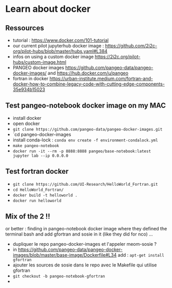 # Learn about docker

## Ressources

 - tutorial : https://www.docker.com/101-tutorial
 - our current pilot jupyterhub docker image : https://github.com/2i2c-org/pilot-hubs/blob/master/hubs.yaml#L384
 - infos on using a custom docker image https://2i2c.org/pilot-hubs/custom-image.html
 - PANGEO docker images https://github.com/pangeo-data/pangeo-docker-images/ and https://hub.docker.com/u/pangeo
 - fortran in docker https://urban-institute.medium.com/fortran-and-docker-how-to-combine-legacy-code-with-cutting-edge-components-35e934b15023
 
## Test pangeo-notebook docker image on my MAC

 - install docker
 - open docker
 - `git clone https://github.com/pangeo-data/pangeo-docker-images.git`
 - `cd pangeo-docker-images
 - install conda-lock : `conda env create -f environment-condalock.yml`
 - `make pangeo-notebook`
 - `docker run -it --rm -p 8888:8888 pangeo/base-notebook:latest jupyter lab --ip 0.0.0.0`

## Test fortran docker 

  - `git clone https://github.com/UI-Research/HelloWorld_Fortran.git`
  - `cd HelloWorld_Fortran/`
  - `docker build -t helloworld .`
  - `docker run helloworld`

## Mix of the 2 !!

or better : finding in pangeo-notebook docker image where they defined the terminal bash and add gfortran and sosie in it (like they did for nco) ...
 - dupliquer le repo pangeo-docker-images et l'appeler meom-sosie ?
 - in https://github.com/pangeo-data/pangeo-docker-images/blob/master/base-image/Dockerfile#L34 add : `apt-get install gfortran`
 - ajouter les sources de sosie dans le repo avec le Makefile qui utilise gfortran
 - `git checkout -b pangeo-notebook-gfortran`
 - 
